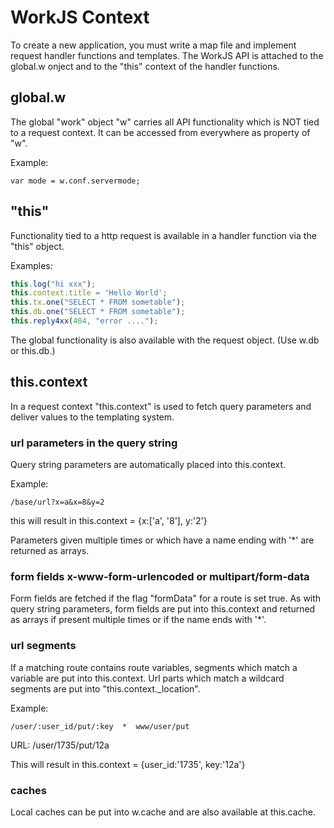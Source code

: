 # WorkJS Context

To create a new application, you must write a map file and implement request handler functions and templates.
The WorkJS API is attached to the global.w onject and to the "this" context of the handler functions.

## global.w

The global "work" object "w" carries all API functionality which is NOT tied to a request context.
It can be accessed from everywhere as property of "w".

Example:
~~~
var mode = w.conf.servermode;
~~~

## "this"

Functionality tied to a http request is available in a handler function via the "this" object.

Examples:
~~~javascript
this.log("hi xxx");   
this.context.title = 'Hello World';
this.tx.one("SELECT * FROM sometable");
this.db.one("SELECT * FROM sometable");
this.reply4xx(404, "error ....");
~~~

The global functionality is also available with the request object. (Use w.db or this.db.)

## this.context

In a request context "this.context" is used to fetch query parameters and deliver values to the templating system.

### url parameters in the query string

Query string parameters are automatically placed into this.context.

Example:
~~~
/base/url?x=a&x=8&y=2
~~~

this will result in this.context = {x:['a', '8'], y:'2'}

Parameters given multiple times or which have a name ending with '*' 
are returned as arrays.

### form fields x-www-form-urlencoded or multipart/form-data

Form fields are fetched if the flag "formData" for a route is set true.
As with query string parameters, form fields are put into this.context
and returned as arrays if present multiple times or if the name ends with '*'.

### url segments

If a matching route contains route variables,
segments which match a variable are put into this.context.
Url parts which match a wildcard segments are put into "this.context._location".

Example:
~~~nohighlight
/user/:user_id/put/:key  *  www/user/put
~~~

URL: /user/1735/put/12a

This will result in this.context = {user_id:'1735', key:'12a'}

### caches

Local caches can be put into w.cache and are also available at this.cache.
